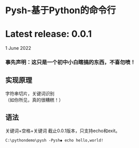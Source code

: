 # Pysh-基于Python的命令行
<p>
<h1> Latest release: 0.0.1</h1>
1 June 2022
</p>
 

### 事先声明：这只是一个初中小白瞎搞的东西，不喜勿喷！
## 实现原理
字符串切片，关键词识别  
（如你所见，真的很糟糕！）
## 语法
关键词+空格+关键词
截止0.0.1版本，只支持echo和exit。

```
C:\pythondemo\pysh -Pysh◆ echo hello,world!
```


